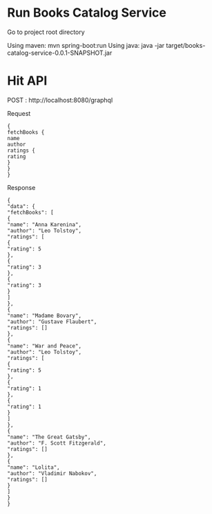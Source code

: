# Run Books Catalog Service

Go to project root directory

Using maven: mvn spring-boot:run
Using java: java -jar target/books-catalog-service-0.0.1-SNAPSHOT.jar

# Hit API

POST : http://localhost:8080/graphql

Request

    {
    fetchBooks {
    name
    author
    ratings {
    rating
    }
    }
    }

Response

    {
    "data": {
    "fetchBooks": [
    {
    "name": "Anna Karenina",
    "author": "Leo Tolstoy",
    "ratings": [
    {
    "rating": 5
    },
    {
    "rating": 3
    },
    {
    "rating": 3
    }
    ]
    },
    {
    "name": "Madame Bovary",
    "author": "Gustave Flaubert",
    "ratings": []
    },
    {
    "name": "War and Peace",
    "author": "Leo Tolstoy",
    "ratings": [
    {
    "rating": 5
    },
    {
    "rating": 1
    },
    {
    "rating": 1
    }
    ]
    },
    {
    "name": "The Great Gatsby",
    "author": "F. Scott Fitzgerald",
    "ratings": []
    },
    {
    "name": "Lolita",
    "author": "Vladimir Nabokov",
    "ratings": []
    }
    ]
    }
    }

